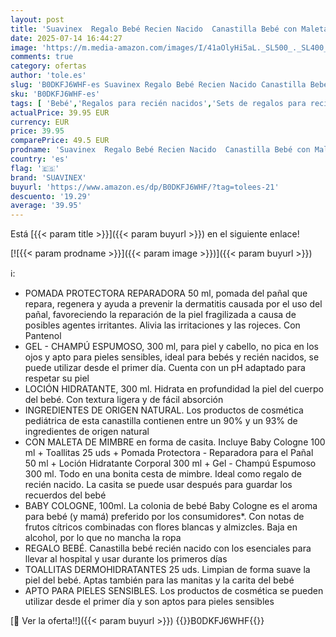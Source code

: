 ```yaml
---
layout: post
title: 'Suavinex  Regalo Bebé Recien Nacido  Canastilla Bebé con Maleta de Mimbre en Forma de Casita. Incluye: Baby Cologne 100 ml + Gel - Champú Espumoso + Loción Corporal + Pomada del Pañal + Toallitas'
date: 2025-07-14 16:44:27
image: 'https://m.media-amazon.com/images/I/41aOlyHi5aL._SL500_._SL400_.jpg'
comments: true
category: ofertas
author: 'tole.es'
slug: 'B0DKFJ6WHF-es Suavinex Regalo Bebé Recien Nacido Canastilla Bebé con...'
sku: 'B0DKFJ6WHF-es'
tags: [ 'Bebé','Regalos para recién nacidos','Sets de regalos para recién nacidos','bebé','pañal','suavinex','🇪🇸', ]
actualPrice: 39.95 EUR
currency: EUR
price: 39.95
comparePrice: 49.5 EUR
prodname: 'Suavinex  Regalo Bebé Recien Nacido  Canastilla Bebé con Maleta de Mimbre en Forma de Casita. Incluye: Baby Cologne 100 ml + Gel - Champú Espumoso + Loción Corporal + Pomada del Pañal + Toallitas'
country: 'es'
flag: '🇪🇸'
brand: 'SUAVINEX'
buyurl: 'https://www.amazon.es/dp/B0DKFJ6WHF/?tag=tolees-21'
descuento: '19.29'
average: '39.95'
---
```


Está [{{< param title >}}]({{< param buyurl >}}) en el siguiente enlace!

[![{{< param prodname >}}]({{< param image >}})]({{< param buyurl >}})

ℹ️:

- POMADA PROTECTORA REPARADORA 50 ml, pomada del pañal que repara, regenera y ayuda a prevenir la dermatitis causada por el uso del pañal, favoreciendo la reparación de la piel fragilizada a causa de posibles agentes irritantes. Alivia las irritaciones y las rojeces. Con Pantenol
- GEL - CHAMPÚ ESPUMOSO, 300 ml, para piel y cabello, no pica en los ojos y apto para pieles sensibles, ideal para bebés y recién nacidos, se puede utilizar desde el primer día. Cuenta con un pH adaptado para respetar su piel
- LOCIÓN HIDRATANTE, 300 ml. Hidrata en profundidad la piel del cuerpo del bebé. Con textura ligera y de fácil absorción
- INGREDIENTES DE ORIGEN NATURAL. Los productos de cosmética pediátrica de esta canastilla contienen entre un 90% y un 93% de ingredientes de origen natural
- CON MALETA DE MIMBRE en forma de casita. Incluye Baby Cologne 100 ml + Toallitas 25 uds + Pomada Protectora - Reparadora para el Pañal 50 ml + Loción Hidratante Corporal 300 ml + Gel - Champú Espumoso 300 ml. Todo en una bonita cesta de mimbre. Ideal como regalo de recién nacido. La casita se puede usar después para guardar los recuerdos del bebé
- BABY COLOGNE, 100ml. La colonia de bebé Baby Cologne es el aroma para bebé (y mamá) preferido por los consumidores*. Con notas de frutos cítricos combinadas con flores blancas y almizcles. Baja en alcohol, por lo que no mancha la ropa
- REGALO BEBÉ. Canastilla bebé recién nacido con los esenciales para llevar al hospital y usar durante los primeros días
- TOALLITAS DERMOHIDRATANTES 25 uds. Limpian de forma suave la piel del bebé. Aptas también para las manitas y la carita del bebé
- APTO PARA PIELES SENSIBLES. Los productos de cosmética se pueden utilizar desde el primer día y son aptos para pieles sensibles

[🛒 Ver la oferta!!]({{< param buyurl >}})
{{<world>}}B0DKFJ6WHF{{</world>}}
